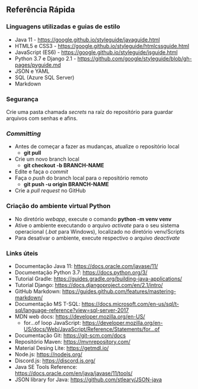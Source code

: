 ## Referência Rápida
### Linguagens utilizadas e guias de estilo
* Java 11 - https://google.github.io/styleguide/javaguide.html
* HTML5 e CSS3 - https://google.github.io/styleguide/htmlcssguide.html
* JavaScript (ES6) - https://google.github.io/styleguide/jsguide.html
* Python 3.7 e Django 2.1 - https://github.com/google/styleguide/blob/gh-pages/pyguide.md
* JSON e YAML
* SQL (Azure SQL Server)
* Markdown

### Segurança
Crie uma pasta chamada _secrets_ na raíz do repositório para guardar arquivos com senhas e afins.

### _Committing_
* Antes de começar a fazer as mudanças, atualize o repositório local
   * __git pull__
* Crie um novo branch local
   * __git checkout -b BRANCH-NAME__
* Edite e faça o _commit_
* Faça o _push_ do branch local para o repositório remoto
  * __git push -u origin BRANCH-NAME__
* Crie a _pull request_ no GitHub

### Criação do ambiente virtual Python
* No diretório _webapp_, execute o comando __python -m venv venv__
* Ative o ambiente executando o arquivo _activate_ para o seu sistema operacional (_.bat_ para Windows), localizado no diretório venv/Scripts
* Para desativar o ambiente, execute respectivo o arquivo _deactivate_

### Links úteis
* Documentação Java 11: https://docs.oracle.com/javase/11/
* Documentação Python 3.7: https://docs.python.org/3/
* Tutorial Gradle: https://guides.gradle.org/building-java-applications/
* Tutorial Django: https://docs.djangoproject.com/en/2.1/intro/
* GitHub Markdown: https://guides.github.com/features/mastering-markdown/
* Documentação MS T-SQL: https://docs.microsoft.com/en-us/sql/t-sql/language-reference?view=sql-server-2017
* MDN web docs: https://developer.mozilla.org/en-US/
  * for...of loop JavaScript: https://developer.mozilla.org/en-US/docs/Web/JavaScript/Reference/Statements/for...of
* Documentação Git: https://git-scm.com/docs
* Repositório Maven: https://mvnrepository.com/
* Material Desing Lite: https://getmdl.io/
* Node.js: https://nodejs.org/
* Discord.js: https://discord.js.org/
* Java SE Tools Reference: https://docs.oracle.com/en/java/javase/11/tools/
* JSON library for Java: https://github.com/stleary/JSON-java
